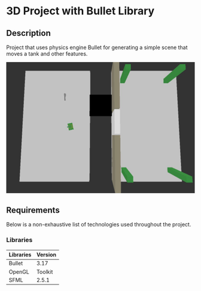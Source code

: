 # 3D Project with Bullet Library
## Description
 Project that uses physics engine Bullet for generating a simple scene that moves a tank and other features.

<img src="https://github.com/lucasgarciadominguez/Assets/blob/main/BulletApp.JPG" width="800">

## Requirements

Below is a non-exhaustive list of technologies used throughout the project.

### Libraries
<table>
      <thead>
        <tr>
          <th>Libraries</th>
          <th>Version</th>
        </tr>
      </thead>
      <tbody>
            <tr>
              <td>Bullet</td>
              <td>3.17</td>
            </tr>
            <tr>
              <td>OpenGL</td>
              <td>Toolkit</td>
            </tr>
             <tr>
              <td>SFML</td>
              <td>2.5.1</td>
            </tr>
      </tbody>
  </table>
  
